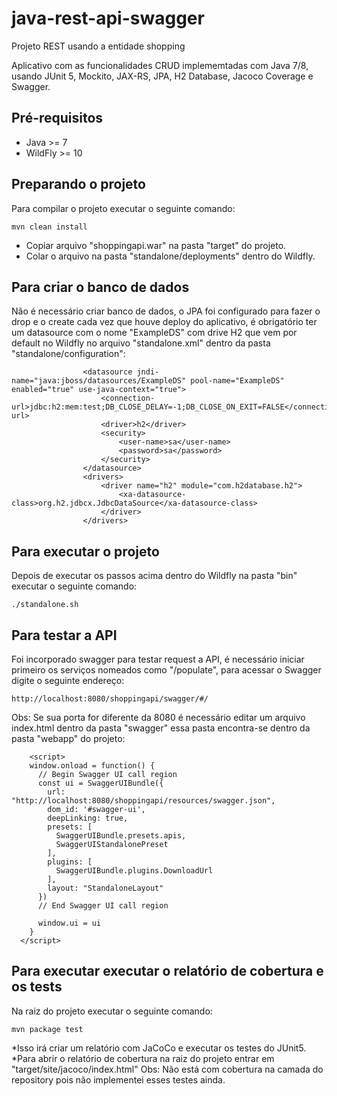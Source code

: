 # java-rest-api-swagger
Projeto REST usando a entidade shopping

Aplicativo com as funcionalidades CRUD implememtadas com Java 7/8, usando JUnit 5, Mockito, JAX-RS, JPA, H2 Database, Jacoco Coverage e Swagger.

## Pré-requisitos

* Java >= 7
* WildFly >= 10

## Preparando o projeto

Para compilar o projeto executar o seguinte comando:
```
mvn clean install
```
* Copiar arquivo "shoppingapi.war" na pasta "target" do projeto.
* Colar o arquivo na pasta "standalone/deployments" dentro do Wildfly.


## Para criar o banco de dados
Não é necessário criar banco de dados, o JPA foi configurado para fazer o drop e o create cada vez que houve deploy do aplicativo, é obrigatório ter um datasource com o nome "ExampleDS" com drive H2 que vem por default no Wildfly no arquivo "standalone.xml" dentro da pasta "standalone/configuration":
```
                <datasource jndi-name="java:jboss/datasources/ExampleDS" pool-name="ExampleDS" enabled="true" use-java-context="true">
                    <connection-url>jdbc:h2:mem:test;DB_CLOSE_DELAY=-1;DB_CLOSE_ON_EXIT=FALSE</connection-url>
                    <driver>h2</driver>
                    <security>
                        <user-name>sa</user-name>
                        <password>sa</password>
                    </security>
                </datasource>
                <drivers>
                    <driver name="h2" module="com.h2database.h2">
                        <xa-datasource-class>org.h2.jdbcx.JdbcDataSource</xa-datasource-class>
                    </driver>
                </drivers>
```

## Para executar o projeto
Depois de executar os passos acima dentro do Wildfly na pasta "bin" executar o seguinte comando:
```
./standalone.sh
```
## Para testar a API
Foi incorporado swagger para testar request a API, é necessário iniciar primeiro os serviços nomeados como "/populate", para acessar o Swagger digite o seguinte endereço:
```
http://localhost:8080/shoppingapi/swagger/#/
```
Obs: Se sua porta for diferente da 8080 é necessário editar um arquivo index.html dentro da pasta "swagger" essa pasta encontra-se dentro da pasta "webapp" do projeto:
```
    <script>
    window.onload = function() {
      // Begin Swagger UI call region
      const ui = SwaggerUIBundle({
        url: "http://localhost:8080/shoppingapi/resources/swagger.json",
        dom_id: '#swagger-ui',
        deepLinking: true,
        presets: [
          SwaggerUIBundle.presets.apis,
          SwaggerUIStandalonePreset
        ],
        plugins: [
          SwaggerUIBundle.plugins.DownloadUrl
        ],
        layout: "StandaloneLayout"
      })
      // End Swagger UI call region

      window.ui = ui
    }
  </script>
```
## Para executar executar o relatório de cobertura e os tests
Na raiz do projeto executar o seguinte comando:
```
mvn package test
```
*Isso irá criar um relatório com JaCoCo e executar os testes do JUnit5.
*Para abrir o relatório de cobertura na raiz do projeto entrar em "target/site/jacoco/index.html"
Obs: Não está com cobertura na camada do repository pois não implementei esses testes ainda.